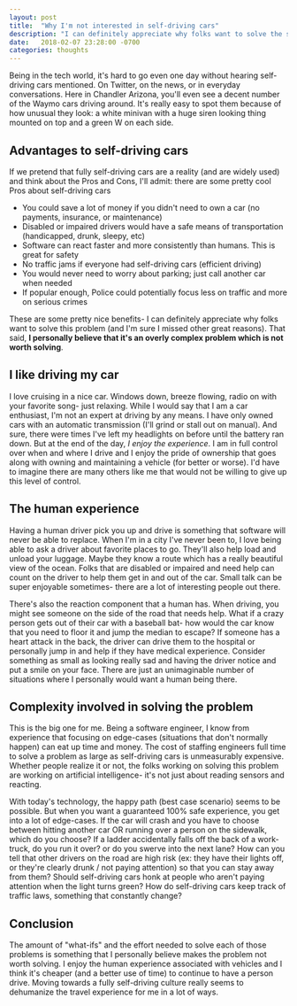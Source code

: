 ```yaml
---
layout: post
title:  "Why I'm not interested in self-driving cars"
description: "I can definitely appreciate why folks want to solve the self-driving cars problem. But I personally believe that it's an overly complex problem which is not worth solving."
date:   2018-02-07 23:28:00 -0700
categories: thoughts
---
```


Being in the tech world, it's hard to go even one day without hearing self-driving cars mentioned. On Twitter, on the news, or in everyday conversations. Here in Chandler Arizona, you'll even see a decent number of the Waymo cars driving around. It's really easy to spot them because of how unusual they look: a white minivan with a huge siren looking thing mounted on top and a green W on each side.

## Advantages to self-driving cars
If we pretend that fully self-driving cars are a reality (and are widely used) and think about the Pros and Cons, I'll admit: there are some pretty cool Pros about self-driving cars
- You could save a lot of money if you didn't need to own a car (no payments, insurance, or maintenance)
- Disabled or impaired drivers would have a safe means of transportation (handicapped, drunk, sleepy, etc)
- Software can react faster and more consistently than humans. This is great for safety
- No traffic jams if everyone had self-driving cars (efficient driving)
- You would never need to worry about parking; just call another car when needed
- If popular enough, Police could potentially focus less on traffic and more on serious crimes

These are some pretty nice benefits- I can definitely appreciate why folks want to solve this problem (and I'm sure I missed other great reasons). That said, <strong>I personally believe that it's an overly complex problem which is not worth solving</strong>.

## I like driving my car
I love cruising in a nice car. Windows down, breeze flowing, radio on with your favorite song- just relaxing. While I would say that I am a car enthusiast, I'm not an expert at driving by any means. I have only owned cars with an automatic transmission (I'll grind or stall out on manual). And sure, there were times I've left my headlights on before until the battery ran down. But at the end of the day, <em>I enjoy the experience</em>. I am in full control over when and where I drive and I enjoy the pride of ownership that goes along with owning and maintaining a vehicle (for better or worse). I'd have to imagine there are many others like me that would not be willing to give up this level of control.

## The human experience
Having a human driver pick you up and drive is something that software will never be able to replace. When I'm in a city I've never been to, I love being able to ask a driver about favorite places to go. They'll also help load and unload your luggage. Maybe they know a route which has a really beautiful view of the ocean. Folks that are disabled or impaired and need help can count on the driver to help them get in and out of the car. Small talk can be super enjoyable sometimes- there are a lot of interesting people out there.

There's also the reaction component that a human has. When driving, you might see someone on the side of the road that needs help. What if a crazy person gets out of their car with a baseball bat- how would the car know that you need to floor it and jump the median to escape? If someone has a heart attack in the back, the driver can drive them to the hospital or personally jump in and help if they have medical experience. Consider something as small as looking really sad and having the driver notice and put a smile on your face. There are just an unimaginable number of situations where I personally would want a human being there.

## Complexity involved in solving the problem
This is the big one for me. Being a software engineer, I know from experience that focusing on edge-cases (situations that don't normally happen) can eat up time and money. The cost of staffing engineers full time to solve a problem as large as self-driving cars is unmeasurably expensive. Whether people realize it or not, the folks working on solving this problem are working on artificial intelligence- it's not just about reading sensors and reacting.

With today's technology, the happy path (best case scenario) seems to be possible. But when you want a guaranteed 100% safe experience, you get into a lot of edge-cases. If the car will crash and you have to choose between hitting another car OR running over a person on the sidewalk, which do you choose? If a ladder accidentally falls off the back of a work-truck, do you run it over? or do you swerve into the next lane? How can you tell that other drivers on the road are high risk (ex: they have their lights off, or they're clearly drunk / not paying attention) so that you can stay away from them? Should self-driving cars honk at people who aren't paying attention when the light turns green? How do self-driving cars keep track of traffic laws, something that constantly change?

## Conclusion
The amount of "what-ifs" and the effort needed to solve each of those problems is something that I personally believe makes the problem not worth solving. I enjoy the human experience associated with vehicles and I think it's cheaper (and a better use of time) to continue to have a person drive. Moving towards a fully self-driving culture really seems to dehumanize the travel experience for me in a lot of ways.
